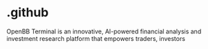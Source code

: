 # .github
OpenBB Terminal is an innovative, AI-powered financial analysis and investment research platform that empowers traders, investors
